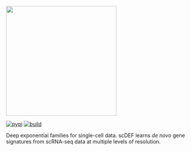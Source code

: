 <div align="left">
  <img src="https://github.com/cbg-ethz/scDEF/raw/main/figures/scdef.png", width="300px">
</div>
<p></p>

[![pypi](https://img.shields.io/pypi/v/scdef.svg?style=flat)](https://pypi.python.org/pypi/scdef)
[![build](https://github.com/pedrofale/scdef/actions/workflows/main.yaml/badge.svg)](https://github.com/pedrofale/scDEF/actions/workflows/main.yaml) 

Deep exponential families for single-cell data. scDEF learns *de novo* gene signatures from scRNA-seq data at multiple levels of resolution.
